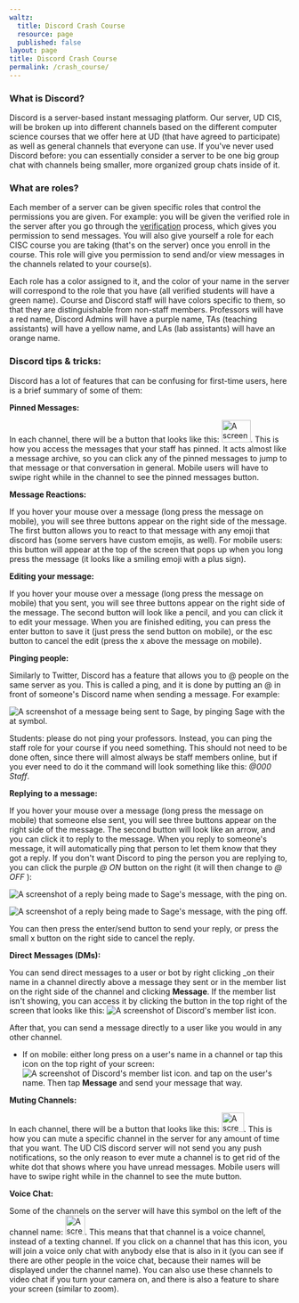 ```yaml
---
waltz:
  title: Discord Crash Course
  resource: page
  published: false
layout: page
title: Discord Crash Course
permalink: /crash_course/
---
```

### What is Discord?

Discord is a server-based instant messaging platform. Our server, UD CIS, will be broken up into different channels based
on the different computer science courses that we offer here at UD (that have agreed to participate) as well as general
channels that everyone can use. If you've never used Discord before: you can essentially consider a server to be one big
group chat with channels being smaller, more organized group chats inside of it.

### What are roles?

Each member of a server can be given specific roles that control the permissions you are given. For example: you will be
given the verified role in the server after you go through the [verification][1] process, which gives you permission to
send messages. You will also give yourself a role for each CISC course you are taking (that's on the server) once you
enroll in the course. This role will give you permission to send and/or view messages in the channels related to your
course(s).

Each role has a color assigned to it, and the color of your name in the server will correspond to the role that you have
(all verified students will have a green name). Course and Discord staff will have colors specific to them, so that they
are distinguishable from non-staff members. Professors will have a red name, Discord Admins will have a purple name, TAs
(teaching assistants) will have a yellow name, and LAs (lab assistants) will have an orange name.

### Discord tips & tricks:

Discord has a lot of features that can be confusing for first-time users, here is a brief summary of some of them:

**Pinned Messages:**

In each channel, there will be a button that looks like this: <img src="https://canvas.instructure.com/users/26285220/files/123630326/preview?verifier=Rzc1UVlK6rGXZ6eetzcNOB41XrELJCbnGil63QOs" alt="A screenshot of the Discord pinned messages symbol." height="40" width="52"/>.<!--Pushpin icon in proper size--> 
This is how you access the messages that your staff has pinned. It acts almost like a message archive, so you can
click any of the pinned messages to jump to that message or that conversation in general. Mobile users will have to
swipe right while in the channel to see the pinned messages button.

**Message Reactions:**

If you hover your mouse over a message (long press the message on mobile), you will see three buttons appear on the
right side of the message. The first button allows you to react to that message with any emoji that discord has (some
servers have custom emojis, as well). For mobile users: this button will appear at the top of the screen that pops up
when you long press the message (it looks like a smiling emoji with a plus sign).

**Editing your message:**

If you hover your mouse over a message (long press the message on mobile) that you sent, you will see three buttons
appear on the right side of the message. The second button will look like a pencil, and you can click it to edit your
message. When you are finished editing, you can press the enter button to save it (just press the send button on
mobile), or the esc button to cancel the edit (press the x above the message on mobile).

**Pinging people:**

Similarly to Twitter, Discord has a feature that allows you to @ people on the same server as you. This is called a ping,
and it is done by putting an @ in front of someone's Discord name when sending a message. For example:

<img src="https://canvas.instructure.com/users/26285220/files/123645464/preview?verifier=3oAqzyl48VdNO2I0BxsUYSq5YaoS4pc4QTEqCXAF" alt="A screenshot of a message being sent to Sage, by pinging Sage with the at symbol.">

Students: please do not ping your professors. Instead, you can ping the staff role for your course if you need
something. This should not need to be done often, since there will almost always be staff members online, but if you
ever need to do it the command will look something like this: _@000 Staff_.

**Replying to a message:**

If you hover your mouse over a message (long press the message on mobile) that someone else sent, you will see three
buttons appear on the right side of the message. The second button will look like an arrow, and you can click it to
reply to the message. When you reply to someone's message, it will automatically ping that person to let them know that
they got a reply. If you don't want Discord to ping the person you are replying to, you can click the purple _@ ON_
button on the right (it will then change to _@ OFF_ ):

![A screenshot of a reply being made to Sage's message, with the ping on.][4]

![A screenshot of a reply being made to Sage's message, with the ping off.][5]

You can then press the enter/send button to send your reply, or press the small x button on the right side to cancel the
reply.

**Direct Messages (DMs):**

You can send direct messages to a user or bot by right clicking _on their name in a channel directly above a message
they sent or in the member list on the right side of the channel and clicking **Message**. If the member list isn't
showing, you can access it by clicking the button in the top right of the screen that looks like this: ![A screenshot of Discord's member list icon.][6]

After that, you can send a message directly to a user like you would in any other channel.

  * If on mobile: either long press on a user's name in a channel or tap this icon on the top right of your screen:![A screenshot of Discord's member list icon.][6] and tap on the user's name. Then tap **Message** and send your message that way.

**Muting Channels:**

In each channel, there will be a button that looks like this: <img src="https://canvas.instructure.com/users/26285220/files/123630337/preview?verifier=exEgiCHfedMCzLFhKKWH8VAkopomD3EaIkG3OBpq" alt = "A screenshot of Discord's notification bell icon." height="35" width="40">.
This is how you can mute a specific channel in the server for any amount of time that you want. The UD CIS discord server
will not send you any push notifications, so the only reason to ever mute a channel is to get rid of the white dot that
shows where you have unread messages. Mobile users will have to swipe right while in the channel to see the mute button.

**Voice Chat:**

Some of the channels on the server will have this symbol on the left of the channel name: <img src="https://canvas.instructure.com/users/26285220/files/123653709/preview?verifier=mZf7sEkYnJGv1sWHb2arfZSh8ygQl9Bi65JIG38S" alt = "A screenshot of Discord's voice channel icon." height="35" width="35">. This means that that channel is a voice channel, instead of a texting channel. If you click on
a channel that has this icon, you will join a voice only chat with anybody else that is also in it (you can see if there
are other people in the voice chat, because their names will be displayed under the channel name). You can also use
these channels to video chat if you turn your camera on, and there is also a feature to share your screen (similar to
zoom).

   [1]: https://ud-cis-discord.github.io/verification/
   [3]: https://canvas.instructure.com/users/26285220/files/123645464/preview?verifier=3oAqzyl48VdNO2I0BxsUYSq5YaoS4pc4QTEqCXAF
   [4]: https://canvas.instructure.com/users/26285220/files/123653371/preview?verifier=cPxIPFZcvHo827sAvONQ2MEqb0G5FCcpUHAOeDQK
   [5]: https://canvas.instructure.com/users/26285220/files/123653376/preview?verifier=RajV4nestHA9VnXJviLGc2LRXBdwGWYGRe0dNWgW
   [6]: https://canvas.instructure.com/courses/2510334/files/124088926/preview?verifier=VMd62xM4U5qKtQeGPctJsjmUBQSOVZq6p7JYQzWw
